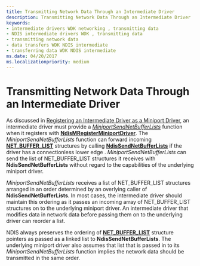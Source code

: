 ```yaml
---
title: Transmitting Network Data Through an Intermediate Driver
description: Transmitting Network Data Through an Intermediate Driver
keywords:
- intermediate drivers WDK networking , transmitting data
- NDIS intermediate drivers WDK , transmitting data
- transmitting network data
- data transfers WDK NDIS intermediate
- transferring data WDK NDIS intermediate
ms.date: 04/20/2017
ms.localizationpriority: medium
---
```


# Transmitting Network Data Through an Intermediate Driver





As discussed in [Registering an Intermediate Driver as a Miniport Driver](registering-an-intermediate-driver-as-a-miniport-driver.md), an intermediate driver must provide a [*MiniportSendNetBufferLists*](/windows-hardware/drivers/ddi/ndis/nc-ndis-miniport_send_net_buffer_lists) function when it registers with [**NdisMRegisterMiniportDriver**](/windows-hardware/drivers/ddi/ndis/nf-ndis-ndismregisterminiportdriver). The *MiniportSendNetBufferLists* function can forward incoming [**NET\_BUFFER\_LIST**](/windows-hardware/drivers/ddi/nbl/ns-nbl-net_buffer_list) structures by calling [**NdisSendNetBufferLists**](/windows-hardware/drivers/ddi/ndis/nf-ndis-ndissendnetbufferlists) if the driver has a connectionless lower edge . *MiniportSendNetBufferLists* can send the list of NET\_BUFFER\_LIST structures it receives with **NdisSendNetBufferLists** without regard to the capabilities of the underlying miniport driver.

*MiniportSendNetBufferLists* receives a list of NET\_BUFFER\_LIST structures arranged in an order determined by an overlying caller of **NdisSendNetBufferLists**. In most cases, the intermediate driver should maintain this ordering as it passes an incoming array of NET\_BUFFER\_LIST structures on to the underlying miniport driver. An intermediate driver that modifies data in network data before passing them on to the underlying driver can reorder a list.

NDIS always preserves the ordering of [**NET\_BUFFER\_LIST**](/windows-hardware/drivers/ddi/nbl/ns-nbl-net_buffer_list) structure pointers as passed as a linked list to **NdisSendNetBufferLists**. The underlying miniport driver also assumes that list that is passed in to its *MiniportSendNetBufferLists* function implies the network data should be transmitted in the same order.

 

